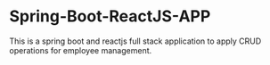 # Spring-Boot-ReactJS-APP
This is a spring boot and reactjs full stack application to apply CRUD operations for employee management.
